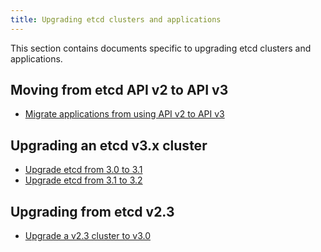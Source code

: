 ```yaml
---
title: Upgrading etcd clusters and applications
---
```


This section contains documents specific to upgrading etcd clusters and applications.

## Moving from etcd API v2 to API v3
* [Migrate applications from using API v2 to API v3][migrate-apps]

## Upgrading an etcd v3.x cluster
* [Upgrade etcd from 3.0 to 3.1](upgrade_3_1)
* [Upgrade etcd from 3.1 to 3.2](upgrade_3_2)

## Upgrading from etcd v2.3
* [Upgrade a v2.3 cluster to v3.0](upgrade_3_0)


[migrate-apps]: ../op-guide/v2-migration
